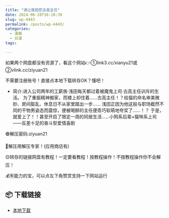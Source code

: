 ```yaml
---
title: "请让我抱您古高主任"
date: 2024-06-28T16:10:39
slug: wp-4443
permalink: /posts/wp-4443/
categories:
  - 漫画
  - 日漫
tags:

---
```


如果两个网盘都没有资源了，看这个网站👉①link3.cc/xianyu21或②vlink.cc/ziyuan21

不需要注册账号！直接点本地下载转存OK？懂吧！

*   简介:进入公司两年的工薪族·浅田每天都过着被魔鬼上司·古高主任训斥的生活。 为了重振精神搬家，而楼上却住着……古高主任！？给猫的命名审美微妙、房间脏乱、休息日不从家里踏出一步…… 浅田正因为他这般与职场截然不同的干物男姿态而震惊，便被喝醉的主任便乖巧软萌地夸奖了……！？ 于是，就爱上了！！甚至开启了限定一周的同居生活……小狗系后辈×猫咪系上司——反差十足的奋斗型爱情喜剧

🟢解压密码:ziyuan21

🔵解压用解压专家！(应用商店有)

🟡转存的链接网盘有教程！一定要看教程！按教程操作！不按教程操作你不会解压！

💰🈶能力的宝，可以点左下角赞赏支持一下网站运行

## 📦 下载链接
- [本地下载](https://blziyuan21.com/pay-download/4443?key=08696e6431&down_id=0)

